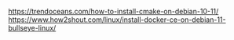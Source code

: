 
https://trendoceans.com/how-to-install-cmake-on-debian-10-11/
https://www.how2shout.com/linux/install-docker-ce-on-debian-11-bullseye-linux/

